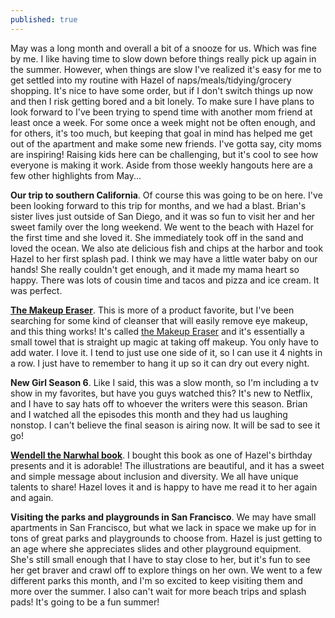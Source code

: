 ```yaml
---
published: true
---
```

May was a long month and overall a bit of a snooze for us. Which was fine by me. I like having time to slow down before things really pick up again in the summer. However, when things are slow I've realized it's easy for me to get settled into my routine with Hazel of naps/meals/tidying/grocery shopping. It's nice to have some order, but if I don't switch things up now and then I risk getting bored and a bit lonely. To make sure I have plans to look forward to I've been trying to spend time with another mom friend at least once a week. For some once a week might not be often enough, and for others, it's too much, but keeping that goal in mind has helped me get out of the apartment and make some new friends. I've gotta say, city moms are inspiring! Raising kids here can be challenging, but it's cool to see how everyone is making it work. Aside from those weekly hangouts here are a few other highlights from May... 

**Our trip to southern California**. Of course this was going to be on here. I've been looking forward to this trip for months, and we had a blast. Brian's sister lives just outside of San Diego, and it was so fun to visit her and her sweet family over the long weekend. We went to the beach with Hazel for the first time and she loved it. She immediately took off in the sand and loved the ocean. We also ate delicious fish and chips at the harbor and took Hazel to her first splash pad. I think we may have a little water baby on our hands! She really couldn't get enough, and it made my mama heart so happy. There was lots of cousin time and tacos and pizza and ice cream. It was perfect. 

**[The Makeup Eraser](https://www.amazon.com/gp/product/B072C7ZJQ7/ref=as_li_tl?ie=UTF8&camp=1789&creative=9325&creativeASIN=B072C7ZJQ7&linkCode=as2&tag=redletterda04-20&linkId=784bbc490518b444bf1fee371023d52a)**. This is more of a product favorite, but I've been searching for some kind of cleanser that will easily remove eye makeup, and this thing works! It's called [the Makeup Eraser](https://www.amazon.com/gp/product/B072C7ZJQ7/ref=as_li_tl?ie=UTF8&camp=1789&creative=9325&creativeASIN=B072C7ZJQ7&linkCode=as2&tag=redletterda04-20&linkId=784bbc490518b444bf1fee371023d52a) and it's essentially a small towel that is straight up magic at taking off makeup. You only have to add water. I love it. I tend to just use one side of it, so I can use it 4 nights in a row. I just have to remember to hang it up so it can dry out every night. 

**New Girl Season 6**. Like I said, this was a slow month, so I'm including a tv show in my favorites, but have you guys watched this? It's new to Netflix, and I have to say hats off to whoever the writers were this season. Brian and I watched all the episodes this month and they had us laughing nonstop. I can't believe the final season is airing now. It will be sad to see it go! 

**[Wendell the Narwhal book](https://www.amazon.com/gp/product/1927018668/ref=as_li_tl?ie=UTF8&camp=1789&creative=9325&creativeASIN=1927018668&linkCode=as2&tag=redletterda04-20&linkId=2c5ac7f31d8ab8da5806e7de258faeea)**. I bought this book as one of Hazel's birthday presents and it is adorable! The illustrations are beautiful, and it has a  sweet and simple message about inclusion and diversity. We all have unique talents to share! Hazel loves it and is happy to have me read it to her again and again. 

**Visiting the parks and playgrounds in San Francisco**. We may have small apartments in San Francisco, but what we lack in space we make up for in tons of great parks and playgrounds to choose from. Hazel is just getting to an age where she appreciates slides and other playground equipment. She's still small enough that I have to stay close to her, but it's fun to see her get braver and crawl off to explore things on her own. We went to a few different parks this month, and I'm so excited to keep visiting them and more over the summer. I also can't wait for more beach trips and splash pads! It's going to be a fun summer!
